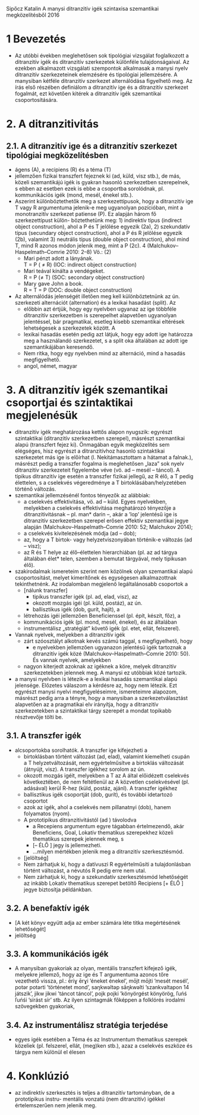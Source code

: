 Sipőcz Katalin
A manysi ditranzitív igék szintaxisa szemantikai megközelítésből
2016

# 1 Bevezetés

* Az utóbbi években meglehetősen sok tipológiai vizsgálat foglalkozott a
  ditranzitív igék és ditranzitív szerkezetek különféle tulajdonságaival. Az
  ezekben alkalmazott vizsgálati szempontok alkalmasak a manysi nyelv
  ditranzitív szerkezeteinek elemzésére és tipológiai jellemzésére. A manysiban
  kétféle ditranzitív szerkezet alternálódása figyelhető meg. Az írás első
  részében definiálom a ditranzitív ige és a ditranzitív szerkezet fogalmát,
  ezt követően kitérek a ditranzitív igék szemantikai csoportosítására.  

# 2. A ditranzitivitás
## 2.1. A ditranzitív ige és a ditranzitív szerkezet tipológiai megközelítésben

* ágens (A), a recipiens (R) és a téma (T)
* jellemzően fizikai transzfert fejeznek ki (ad, küld, visz stb.), de más,
  közeli szemantikájú igék is gyakran hasonló szerkezetben szerepelnek, s
  ebben az esetben ezek is ebbe a csoportba sorolódnak, pl. kommunikációs igék
  (mond, mesél, énekel stb.).
* Aszerint különböztethetők meg a szerkezettípusok, hogy a ditranzitív ige T
  vagy R argumentuma jelenik-e meg ugyanolyan pozícióban, mint a monotranzitív
  szerkezet patiense (P). Ez alapján három fő szerkezettípust külön-
  böztethetünk meg: 1) indirektív típus (indirect object construction), ahol a
  P és T jelölése egyezik (2a), 2) szekundatív típus (secundary object
  construction), ahol a P és R jelölése egyezik (2b), valamint 3) neutrális
  típus (double object construction), ahol mind T, mind R azonos módon jelenik
  meg, mint a P (2c). 4 (Malchukov– Haspelmath–Comrie 2010: 2–8) Vö.: (2)
  * Mari pénzt adott a lányának.  
    T = P ( ≠ R) (IOC: indirect object construction)
  * Mari teával kínálta a vendégeket.  
    R = P (≠ T) (SOC: secondary object construction)
  * Mary gave John a book.  
    R = T = P (DOC: double object construction)
* Az alternálódás jelenségét illetően meg kell különböztetnünk az ún.
  szerkezeti alternációt (alternation) és a lexikai hasadást (split). Az
  * előbbin azt értjük, hogy egy nyelvben ugyanaz az ige többféle ditranzitív
  szerkezetben is szerepelhet alapvetően ugyanolyan jelentéssel, bár
  pragmatikai, esetleg kisebb szemantikai eltérések lehetségesek a szerkezetek
  között. A 
  * lexikai hasadás esetén pedig azt látjuk, hogy egy adott ige
  határozza meg a használandó szerkezetet, s a split oka általában az adott ige
  szemantikájában keresendő.
  * Nem ritka, hogy egy nyelvben mind az alternáció, mind a hasadás
    megfigyelhető.
  * angol, német, magyar

# 3. A ditranzitív igék szemantikai csoportjai és szintaktikai megjelenésük

* ditranzitív igék meghatározása kettős alapon nyugszik: egyrészt szintaktikai
  (ditranzitív szerkezetben szerepel), másrészt szemantikai alapú (transzfert
  fejez ki). Önmagában egyik megközelítés sem elégséges, hisz egyrészt a
  ditranzitívhoz hasonló szintaktikai szerkezetet más ige is előírhat (l.
  Nekitámasztottam a hátamat a falnak.), másrészt pedig a transzfer fogalma
  is meglehetősen „laza” sok nyelv ditranzitív szerkezeteit figyelembe véve
  (vö. ad – mesél – táncol).  A tipikus ditranzitív ige esetén a transzfer
  fizikai jellegű, az R élő, a T pedig élettelen, s a cselekvés végeredménye
  a T birtoklásában/helyzetében történő változás.
* szemantikai jellemzésénél fontos tényezők az alábbiak:
  * a cselekvés effektivitása, vö. ad – küld. Egyes nyelvekben, melyekben a
    cselekvés effektivitása meghatározó tényezője a ditranzitivitásnak – pl.
    man* darin –, akár a ’lop’ jelentésű ige is ditranzitív szerkezetben
    szerepel erősen effektív szemantikai jegye alapján
    (Malchukov–Haspelmath–Comrie 2010: 52; Malchukov 2014);
  * a cselekvés kivitelezésének módja (ad – dob);
  * az, hogy a T birtok- vagy helyzetviszonyában történik-e változás (ad – visz);
  * az R és T helye az élő–élettelen hierarchiában (pl. az ad tárgya általában
    élet* telen, szemben a bemutat tárgyával, mely tipikusan élő).
* szakirodalmak ismereteim szerint nem közölnek olyan szemantikai alapú
  csoportosítást, melyet kimerítőnek és egységesen alkalmazottnak
  tekinthetnénk. Az irodalomban megjelenő legáltalánosabb csoportok a 
  * [nálunk transzfer]
    * tipikus transzfer igék (pl. ad, elad, visz), az 
    * okozott mozgás igéi (pl.  küld, postáz), az ún. 
    * ballisztikus igék (dob, gurít, hajít), a 
  * létrehozás igéi jellemzően Beneficienssel (pl. épít, készít, főz), a
  * kommunikációs igék (pl. mond, mesél, énekel), és az általában
  * instrumentálisz „stratégiát” követő igék (pl. etet, ellát, felszerel).
* Vannak nyelvek, melyekben a ditranzitív igék 
  * zárt szóosztályt alkotnak kevés számú taggal, s megfigyelhető, hogy 
    * e nyelvekben jellemzően ugyanazon jelentésű igék tartoznak a ditranzitív
      igék közé (Malchukov–Haspelmath–Comrie 2010: 50). És vannak nyelvek,
      amelyekben
  * nagyon kiterjedt azoknak az igéknek a köre, melyek ditranzitív
    szerkezetekben jelennek meg. A manysi ez utóbbiak közé tartozik.
* a manysi nyelvben is létezik-e a lexikai hasadás szemantikai alapú jelensége.
  Előzetes válaszom a kérdésre az, hogy nem létezik. Ezt egyrészt manysi
  nyelvi megfigyeléseimre, ismereteimre alapozom, másrészt pedig arra a tényre,
  hogy a manysiban a szerkezetválasztást alapvetően az a pragmatikai elv
  irányítja, hogy a ditranzitív szerkezetekben a szintaktikai tárgy szerepét
  a mondat topikabb résztvevője tölti be.

## 3.1. A transzfer igék

* alcsoportokba sorolhatók. A transzfer ige kifejezheti a 
  * birtoklásban történt változást (ad, elad), valamint kiemelheti csupán a T
    helyzetváltozását, nem egyértelműsítve a birtoklás változását (átnyújt,
    visz). A transzfer igékhez sorolom az ún. 
  * okozott mozgás igéit, melyekben a T az A által előidézett cselekvés
    következtében, de nem feltétlenül az A közvetlen cselekvésével (pl.
    adásával) kerül R-hez (küld, postáz, ajánl).  A transzfer igékhez
  * ballisztikus igék csoportját (dob, gurít), és további idetartozó csoportot
  * azok az igék, ahol a cselekvés nem pillanatnyi (dob), hanem folyamatos
    (nyom). 
  * A prototipikus ditranzitivitástól (ad ) távolodva 
    * a Recepiens argumentum egyre tágabban értelmezendő, akár Beneficiens,
      Goal, Lokatív thematikus szerepekhez közeli thematikus szerepek jelennek
      meg, s 
    * [– ÉLŐ ] jegy is jellemezheti. 
    * ...milyen mértékben jelenik meg a ditranzitív szerkesztésmód.
  * [jelöltség]
  * Nem zárhatjuk ki, hogy a datívuszi R egyértelműsíti a tulajdonlásban
    történt változást, a névutós R pedig erre nem utal.
  * Nem zárhatjuk ki, hogy a szekundatív szerkesztésmód lehetőségét az inkább
    Lokatív thematikus szerepet betöltő Recipiens [+ ÉLŐ ] jegye biztosítja
    példánkban.

## 3.2. A benefaktív igék

* [A két könyv együtt adja az ember számára léte titka megértésének
  lehetőségét]
* jelöltség

## 3.3. A kommunikációs igék

* A manysiban gyakoriak az olyan, mentális transzfert kifejező igék, melyekre
  jellemző, hogy az ige és T argumentuma azonos tőre vezethető vissza, pl.:
  ēriɣ ērɣi ’éneket énekel’, mōjt mōjti ’mesét mesél’, potər potərti
  ’történetet mond’, saŋkwəltəp sāŋkwəlti ’szankvaltapon 14 játszik’, jikw
  jikwi ’táncot táncol’, pojk pojki ’könyörgést könyörög, ľuńś ľuńśi ’sírást
  sír’ stb. Az ilyen szintagmák főképpen a folklórés irodalmi szövegekben 
  gyakoriak,

## 3.4. Az instrumentálisz stratégia terjedése

* egyes igék esetében a Téma és az Instrumentum thematikus szerepek közeliek
  (pl. felszerel, ellát, (meg)ken stb.), azaz a cselekvés eszköze és tárgya nem
  különül el élesen

# 4. Konklúzió

* az indirektív szerkesztés is teljes a ditranzitív tartományban, de a
  prototipikus instru- mentális vonzatú (nem ditranzitív) igékkel
  értelemszerűen nem jelenik meg.
